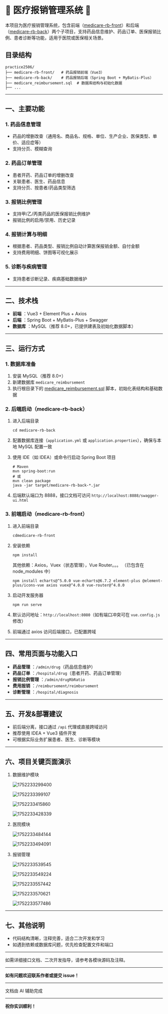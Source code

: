 # 💊 医疗报销管理系统 💊

本项目为医疗报销管理系统，包含前端（[medicare-rb-front](vscode-file://vscode-app/Applications/Visual%20Studio%20Code.app/Contents/Resources/app/out/vs/code/electron-sandbox/workbench/workbench.html)）和后端（[medicare-rb-back](vscode-file://vscode-app/Applications/Visual%20Studio%20Code.app/Contents/Resources/app/out/vs/code/electron-sandbox/workbench/workbench.html)）两个子项目，支持药品信息维护、药品订单、医保报销比例、患者诊断等功能，适用于医院或医保相关场景。

## 目录结构

```
practice2506/
├── medicare-rb-front/   # 药品报销前端（Vue3）
├── medicare-rb-back/    # 药品报销后端（Spring Boot + MyBatis-Plus）
├── medicare_reimbursement.sql  # 数据库结构与初始化数据
├── ...
```

---

## 一、主要功能

### 1. 药品信息管理

- 药品的增删改查（通用名、商品名、规格、单位、生产企业、医保类型、单价、适应症等）
- 支持分页、模糊查询

### 2. 药品订单管理

- 患者开药、药品订单的增删改查
- 关联患者、医生、药品信息
- 支持分页、按患者/药品类型筛选

### 3. 报销比例管理

- 支持甲/乙/丙类药品的医保报销比例维护
- 报销比例的启用/禁用、历史记录

### 4. 报销计算与明细

- 根据患者、药品类型、报销比例自动计算医保报销金额、自付金额
- 支持费用明细、饼图等可视化展示

### 5. 诊断与疾病管理

- 支持患者诊断记录、疾病基础数据维护

---

## 二、技术栈

- **前端** ：Vue3 + Element Plus + Axios
- **后端** ：Spring Boot + MyBatis-Plus + Swagger
- **数据库** ：MySQL（推荐 8.0+，已提供建表及初始化数据脚本）

---

## 三、运行方式

### 1. 数据库准备

1. 安装 MySQL（推荐 8.0+）
2. 新建数据库 `medicare_reimbursement`
3. 执行根目录下的 [medicare_reimbursement.sql](vscode-file://vscode-app/Applications/Visual%20Studio%20Code.app/Contents/Resources/app/out/vs/code/electron-sandbox/workbench/workbench.html) 脚本，初始化表结构和基础数据

### 2. 后端启动（medicare-rb-back）

1. 进入后端目录

   ```
   cd medicare-rb-back
   ```

2. 配置数据库连接（`application.yml` 或 `application.properties`），确保与本地 MySQL 配置一致
3. 使用 IDE（如 IDEA）或命令行启动 Spring Boot 项目

   ```
   # Maven
   mvn spring-boot:run
   # 或
   mvn clean package
   java -jar target/medicare-rb-back-*.jar
   ```

4. 后端默认端口为 8888，接口文档可访问 `http://localhost:8888/swagger-ui.html`

### 3. 前端启动（medicare-rb-front）

1. 进入前端目录

   ```
   cdmedicare-rb-front
   ```

2. 安装依赖

   ```
   npm install
   ```

   其他依赖：Axios，Vuex（状态管理），Vue Router。。。
   （已包含在 node_modules 中）

   ```
   npm install echarts@^5.0.0 vue-echarts@6.7.2 element-plus @element-plus/icons-vue axios vuex@^4.0.0 vue-router@^4.0.0
   ```

3. 启动开发服务器

   ```
   npm run serve
   ```

4. 默认访问地址：`http://localhost:8080`（如有端口冲突可在 `vue.config.js` 修改）
5. 前端通过 axios 访问后端接口，已配置跨域

---

## 四、常用页面与功能入口

- **药品管理** ：`/admin/drug`（药品信息维护）
- **药品订单** ：`/hospital/drug`（患者开药、药品订单管理）
- **报销比例管理** ：`/admin/drugRbRatio`
- **费用报销** ：`/reimbursement/reimbursement`
- **诊断管理** ：`/hospital/diagnosis`

---

## 五、开发&部署建议

- 前后端分离，接口通过 `/api` 代理或直接跨域访问
- 推荐使用 IDEA + Vue3 插件开发
- 可根据实际业务扩展患者、医生、诊断等模块

---

## 六、项目关键页面演示

1. 数据维护模块

   ![1752233299400](image/README/1752233299400.png)

   ![1752233399107](image/README/1752233399107.png)

   ![1752233415860](image/README/1752233415860.png)

   ![1752233428339](image/README/1752233428339.png)

2. 医院模块

   ![1752233484144](image/README/1752233484144.png)

   ![1752233494091](image/README/1752233494091.png)

3. 报销管理

   ![1752233539545](image/README/1752233539545.png)

   ![1752233549224](image/README/1752233549224.png)

   ![1752233557442](image/README/1752233557442.png)

   ![1752233570621](image/README/1752233570621.png)

   ![1752233577486](image/README/1752233577486.png)

---

## 七、其他说明

- 代码结构清晰，注释完善，适合二次开发和学习
- 如遇到依赖或数据库问题，优先检查配置文件和端口

---

如需详细接口文档、二次开发指导，请参考各模块源码及注释。

---

**如有问题欢迎联系作者或提交 issue！**

---

文档由 AI 辅助完成

---

**祝你实训顺利！**
